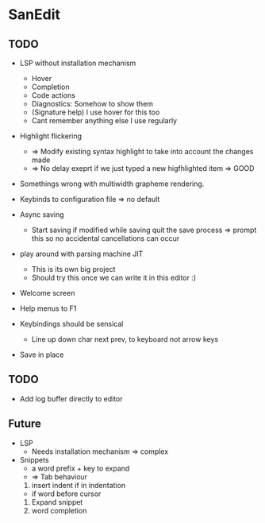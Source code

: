 # SanEdit

## TODO

* LSP without installation mechanism
    * Hover
    * Completion
    * Code actions
    * Diagnostics: Somehow to show them
    * (Signature help) I use hover for this too
    * Cant remember anything else I use regularly
* Highlight flickering
    - => Modify existing syntax highlight to take into account the changes made
    - => No delay exeprt if we just typed a new higfhlighted item => GOOD
* Somethings wrong with multiwidth grapheme rendering.
* Keybinds to configuration file => no default
* Async saving
    - Start saving if modified while saving quit the save process => prompt this so no accidental cancellations can occur
* play around with parsing machine JIT
    - This is its own big project
    - Should try this once we can write it in this editor :)
* Welcome screen
* Help menus to F1

* Keybindings should be sensical
    * Line up down char next prev, to keyboard not arrow keys
* Save in place

## TODO
* Add log buffer directly to editor


## Future

* LSP
    * Needs installation mechanism => complex
* Snippets
    - a word prefix + key to expand 
    - => Tab behaviour 
    1. insert indent if in indentation
    - if word before cursor
    1. Expand snippet
    2. word completion

